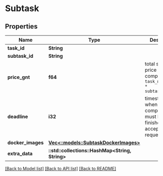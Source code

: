 # Subtask

## Properties
Name | Type | Description | Notes
------------ | ------------- | ------------- | -------------
**task_id** | **String** |  | 
**subtask_id** | **String** |  | 
**price_gnt** | **f64** | total subtask price in GNT computed as `task_max_price * subtask_timeout`  | 
**deadline** | **i32** | timestamp when computation must be finished to be accepted by a requestor  | 
**docker_images** | [**Vec<::models::SubtaskDockerImages>**](Subtask_dockerImages.md) |  | [optional] 
**extra_data** | **::std::collections::HashMap<String, String>** |  | [optional] 

[[Back to Model list]](../README.md#documentation-for-models) [[Back to API list]](../README.md#documentation-for-api-endpoints) [[Back to README]](../README.md)


